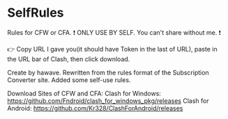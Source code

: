 # SelfRules
Rules for CFW or CFA.
❗ ONLY USE BY SELF. You can't share without me. ❗

👉 Copy URL I gave you(it should have Token in the last of URL), paste in the URL bar of Clash, then click download.

Create by hawave. Rewritten from the rules format of the Subscription Converter site. Added some self-use rules.

Download Sites of CFW and CFA:
Clash for Windows: https://github.com/Fndroid/clash_for_windows_pkg/releases
Clash for Android: https://github.com/Kr328/ClashForAndroid/releases
